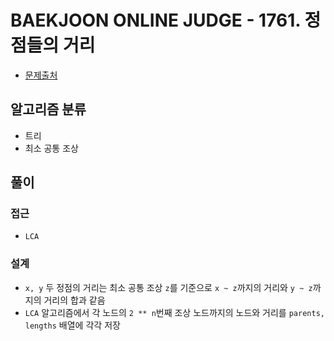 # BAEKJOON ONLINE JUDGE - 1761. 정점들의 거리

- [문제출처](https://www.acmicpc.net/problem/1761 '1761. 정점들의 거리')

## 알고리즘 분류

- 트리
- 최소 공통 조상

## 풀이

### 접근

- `LCA`

### 설계

- `x, y` 두 정점의 거리는 최소 공통 조상 `z`를 기준으로 `x ~ z`까지의 거리와 `y ~ z`까지의 거리의 합과 같음
- `LCA` 알고리즘에서 각 노드의 `2 ** n`번째 조상 노드까지의 노드와 거리를 `parents, lengths` 배열에 각각 저장
